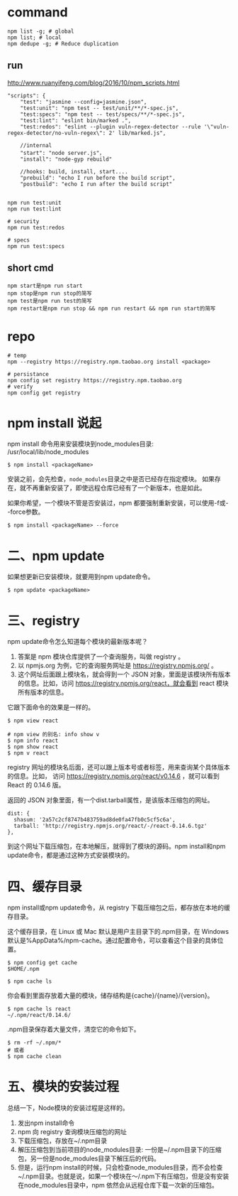 # command

    npm list -g; # global
    npm list; # local
    npm dedupe -g; # Reduce duplication

## run
http://www.ruanyifeng.com/blog/2016/10/npm_scripts.html

    "scripts": {
        "test": "jasmine --config=jasmine.json",
        "test:unit": "npm test -- test/unit/**/*-spec.js",
        "test:specs": "npm test -- test/specs/**/*-spec.js",
        "test:lint": "eslint bin/marked .",
        "test:redos": "eslint --plugin vuln-regex-detector --rule '\"vuln-regex-detector/no-vuln-regex\": 2' lib/marked.js",

        //internal
        "start": "node server.js"，
        "install": "node-gyp rebuild"

        //hooks: build, install, start....
        "prebuild": "echo I run before the build script",
        "postbuild": "echo I run after the build script"


    npm run test:unit
    npm run test:lint

    # security
    npm run test:redos

    # specs
    npm run test:specs

## short cmd

    npm start是npm run start
    npm stop是npm run stop的简写
    npm test是npm run test的简写
    npm restart是npm run stop && npm run restart && npm run start的简写

# repo

    # temp
    npm --registry https://registry.npm.taobao.org install <package>

    # persistance
    npm config set registry https://registry.npm.taobao.org
    # verify
    npm config get registry

# npm install 说起
npm install 命令用来安装模块到node_modules目录: /usr/local/lib/node_modules

    $ npm install <packageName>

安装之前，会先检查，`node_modules`目录之中是否已经存在指定模块。 如果存在，就不再重新安装了，即使远程仓库已经有了一个新版本，也是如此。

如果你希望，一个模块不管是否安装过，npm 都要强制重新安装，可以使用-f或--force参数。

    $ npm install <packageName> --force

# 二、npm update
如果想更新已安装模块，就要用到npm update命令。

    $ npm update <packageName>

# 三、registry
npm update命令怎么知道每个模块的最新版本呢？

1. 答案是 npm 模块仓库提供了一个查询服务，叫做 registry 。
2. 以 npmjs.org 为例，它的查询服务网址是 https://registry.npmjs.org/ 。
3. 这个网址后面跟上模块名，就会得到一个 JSON 对象，里面是该模块所有版本的信息。比如，访问 https://registry.npmjs.org/react，就会看到 react 模块所有版本的信息。

它跟下面命令的效果是一样的。

    $ npm view react

    # npm view 的别名: info show v
    $ npm info react
    $ npm show react
    $ npm v react

registry 网址的模块名后面，还可以跟上版本号或者标签，用来查询某个具体版本的信息。比如， 访问 https://registry.npmjs.org/react/v0.14.6 ，就可以看到 React 的 0.14.6 版。

返回的 JSON 对象里面，有一个dist.tarball属性，是该版本压缩包的网址。

    dist: {
      shasum: '2a57c2cf8747b483759ad8de0fa47fb0c5cf5c6a',
      tarball: 'http://registry.npmjs.org/react/-/react-0.14.6.tgz'
    },

到这个网址下载压缩包，在本地解压，就得到了模块的源码。npm install和npm update命令，都是通过这种方式安装模块的。

# 四、缓存目录
npm install或npm update命令，从 registry 下载压缩包之后，都存放在本地的缓存目录。

这个缓存目录，在 Linux 或 Mac 默认是用户主目录下的.npm目录，在 Windows 默认是%AppData%/npm-cache。通过配置命令，可以查看这个目录的具体位置。

    $ npm config get cache
    $HOME/.npm

    $ npm cache ls

你会看到里面存放着大量的模块，储存结构是{cache}/{name}/{version}。

    $ npm cache ls react
    ~/.npm/react/0.14.6/

.npm目录保存着大量文件，清空它的命令如下。

    $ rm -rf ~/.npm/*
    # 或者
    $ npm cache clean

# 五、模块的安装过程
总结一下，Node模块的安装过程是这样的。

1. 发出npm install命令
2. npm 向 registry 查询模块压缩包的网址
3. 下载压缩包，存放在~/.npm目录
4. 解压压缩包到当前项目的node_modules目录: 一份是~/.npm目录下的压缩包，另一份是node_modules目录下解压后的代码。
5. 但是，运行npm install的时候，只会检查node_modules目录，而不会检查~/.npm目录。也就是说，如果一个模块在～/.npm下有压缩包，但是没有安装在node_modules目录中，npm 依然会从远程仓库下载一次新的压缩包。